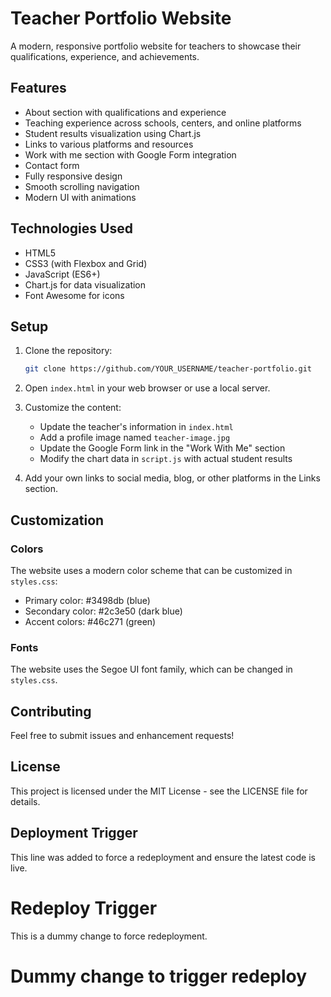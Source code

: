 # Teacher Portfolio Website

A modern, responsive portfolio website for teachers to showcase their qualifications, experience, and achievements.

## Features

- About section with qualifications and experience
- Teaching experience across schools, centers, and online platforms
- Student results visualization using Chart.js
- Links to various platforms and resources
- Work with me section with Google Form integration
- Contact form
- Fully responsive design
- Smooth scrolling navigation
- Modern UI with animations

## Technologies Used

- HTML5
- CSS3 (with Flexbox and Grid)
- JavaScript (ES6+)
- Chart.js for data visualization
- Font Awesome for icons

## Setup

1. Clone the repository:
   ```bash
   git clone https://github.com/YOUR_USERNAME/teacher-portfolio.git
   ```

2. Open `index.html` in your web browser or use a local server.

3. Customize the content:
   - Update the teacher's information in `index.html`
   - Add a profile image named `teacher-image.jpg`
   - Update the Google Form link in the "Work With Me" section
   - Modify the chart data in `script.js` with actual student results

4. Add your own links to social media, blog, or other platforms in the Links section.

## Customization

### Colors
The website uses a modern color scheme that can be customized in `styles.css`:
- Primary color: #3498db (blue)
- Secondary color: #2c3e50 (dark blue)
- Accent colors: #46c271 (green)

### Fonts
The website uses the Segoe UI font family, which can be changed in `styles.css`.

## Contributing

Feel free to submit issues and enhancement requests!

## License

This project is licensed under the MIT License - see the LICENSE file for details.

## Deployment Trigger

This line was added to force a redeployment and ensure the latest code is live. 

# Redeploy Trigger
This is a dummy change to force redeployment. 

# Dummy change to trigger redeploy 

<!-- Dummy change for redeployment --> 

<!-- Dummy change for redeployment --> 